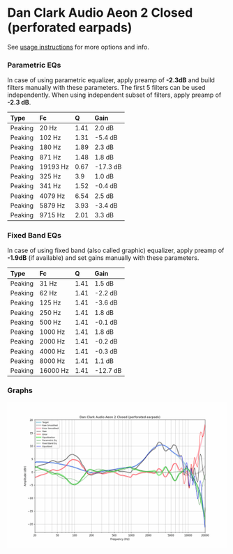 # Dan Clark Audio Aeon 2 Closed (perforated earpads)
See [usage instructions](https://github.com/jaakkopasanen/AutoEq#usage) for more options and info.

### Parametric EQs
In case of using parametric equalizer, apply preamp of **-2.3dB** and build filters manually
with these parameters. The first 5 filters can be used independently.
When using independent subset of filters, apply preamp of **-2.3 dB**.

| Type    | Fc       |    Q | Gain     |
|:--------|:---------|:-----|:---------|
| Peaking | 20 Hz    | 1.41 | 2.0 dB   |
| Peaking | 102 Hz   | 1.31 | -5.4 dB  |
| Peaking | 180 Hz   | 1.89 | 2.3 dB   |
| Peaking | 871 Hz   | 1.48 | 1.8 dB   |
| Peaking | 19193 Hz | 0.67 | -17.3 dB |
| Peaking | 325 Hz   | 3.9  | 1.0 dB   |
| Peaking | 341 Hz   | 1.52 | -0.4 dB  |
| Peaking | 4079 Hz  | 6.54 | 2.5 dB   |
| Peaking | 5879 Hz  | 3.93 | -3.4 dB  |
| Peaking | 9715 Hz  | 2.01 | 3.3 dB   |

### Fixed Band EQs
In case of using fixed band (also called graphic) equalizer, apply preamp of **-1.9dB**
(if available) and set gains manually with these parameters.

| Type    | Fc       |    Q | Gain     |
|:--------|:---------|:-----|:---------|
| Peaking | 31 Hz    | 1.41 | 1.5 dB   |
| Peaking | 62 Hz    | 1.41 | -2.2 dB  |
| Peaking | 125 Hz   | 1.41 | -3.6 dB  |
| Peaking | 250 Hz   | 1.41 | 1.8 dB   |
| Peaking | 500 Hz   | 1.41 | -0.1 dB  |
| Peaking | 1000 Hz  | 1.41 | 1.8 dB   |
| Peaking | 2000 Hz  | 1.41 | -0.2 dB  |
| Peaking | 4000 Hz  | 1.41 | -0.3 dB  |
| Peaking | 8000 Hz  | 1.41 | 1.1 dB   |
| Peaking | 16000 Hz | 1.41 | -12.7 dB |

### Graphs
![](./Dan%20Clark%20Audio%20Aeon%202%20Closed%20(perforated%20earpads).png)